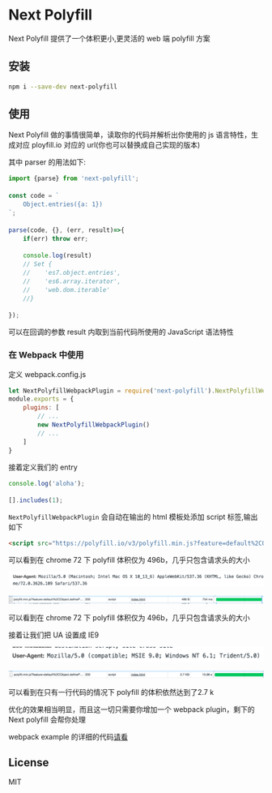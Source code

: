 Next Polyfill
===================

Next Polyfill 提供了一个体积更小,更灵活的 web 端 polyfill 方案

## 安装
```sh
npm i --save-dev next-polyfill
```

## 使用

Next Polyfill 做的事情很简单，读取你的代码并解析出你使用的 js 语言特性，生成对应 ployfill.io 对应的 url(你也可以替换成自己实现的版本)

其中 parser 的用法如下:

```javascript
import {parse} from 'next-polyfill';

const code = `
    Object.entries({a: 1})
`;

parse(code, {}, (err, result)=>{
    if(err) throw err;

    console.log(result) 
    // Set {
    //    'es7.object.entries',
    //    'es6.array.iterator',
    //    'web.dom.iterable' 
    //}

});

```
可以在回调的参数 result 内取到当前代码所使用的 JavaScript 语法特性

### 在 Webpack 中使用

定义 webpack.config.js

```js
let NextPolyfillWebpackPlugin = require('next-polyfill').NextPolyfillWebpackPlugin
module.exports = {
    plugins: [
        // ...
        new NextPolyfillWebpackPlugin()
        // ...
    ]
}
```

接着定义我们的 entry

```js
console.log('aloha');

[].includes(1);
```


`NextPolyfillWebpackPlugin` 会自动在输出的 html 模板处添加 script 标签,输出如下
```html
<script src="https://polyfill.io/v3/polyfill.min.js?feature=default%2CObject.defineProperty%2CSymbol%2CSymbol%2CObject.create%2CFunction.prototype.bind%2CString.prototype.includes%2CArray.prototype.includes&amp;unknown=polyfill&amp;flags=gated"></script>
```

可以看到在 chrome 72 下 polyfill 体积仅为 496b，几乎只包含请求头的大小

![image-20190313224109953](assets/image-20190313224109953.png)

![image-20190313223935661](assets/image-20190313223935661.png)

可以看到在 chrome 72 下 polyfill 体积仅为 496b，几乎只包含请求头的大小

接着让我们把 UA 设置成 IE9

![image-20190313224322205](assets/image-20190313224322205.png)

![image-20190313224309694](assets/image-20190313224309694.png)

可以看到在只有一行代码的情况下 polyfill 的体积依然达到了2.7 k

优化的效果相当明显，而且这一切只需要你增加一个 webpack plugin，剩下的 Next polyfill 会帮你处理

webpack example 的详细的代码[请看](https://github.com/ZhechenLi/next-polyfill/tree/feature/doc/test/webapck) 

## License
MIT


